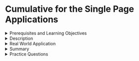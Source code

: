 # Cumulative for the  Single Page Applications
<details><summary>Prerequisites and Learning Objectives</summary>

# Prerequisites

- Sound knowledge of HTML, CSS, and JavaScript.
- The basic idea of the MVC (Model-View-Controller) architecture.
- Basic knowledge of TypeScript.


# Learning Objectives

- To define Single Page Application.
</details>
<details><summary>Description</summary>

# Description

### Single Page Application

SPA (Single Page Application) is a web application that dynamically rewrites a single web page with new data from the server.

- The following image explains the working of SPA.

![SPA](/modules_new/resources/SPA.PNG)

- For initial request from the client, an HTML page is the response.
- From the second request the page is dynamically rewritten using JavaScript APIs.


### Benefits of using SPA

- **Quick loading time**: Unlike MPA (Multi-page application) HTML page is loaded only once in SPA.
- **fluid user experience**: SPA's provide an experience like a desktop or mobile app.
- **Ease in building feature-rich apps**: Adding new features to a web application is easy in SPA.
- **Less bandwidth use**: SPA's load page only once. So, they consume less bandwidth.

### Drawbacks of using SPA

- SPA loads a single page, which is a disadvantage for SEO.
- SPA requires many browser resources.
- SPA's are prone to cross-site scripting attacks, this causes security issues.
</details>
<details><summary>Real World Application</summary>

# Real-World Application

- Gmail, facebook, twitter, google maps and Netflix are a few famous SPA's.
</details>
<details><summary>Summary</summary> 

# Summary

- SPA is a web application that loads a single page and based on user interactions the page is dynamically rewritten with responses from the server.

</details>
<details><summary>Practice Questions</summary>

[Practice Questions](./Quiz.gift)</details>
